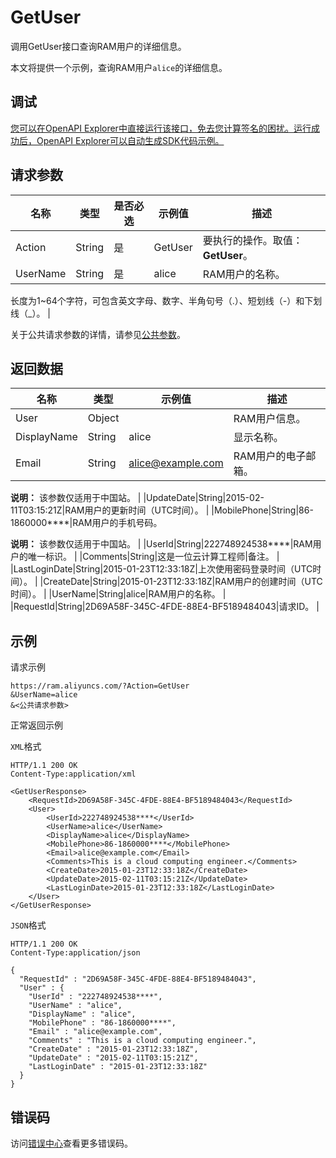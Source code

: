 # GetUser

调用GetUser接口查询RAM用户的详细信息。

本文将提供一个示例，查询RAM用户`alice`的详细信息。

## 调试

[您可以在OpenAPI Explorer中直接运行该接口，免去您计算签名的困扰。运行成功后，OpenAPI Explorer可以自动生成SDK代码示例。](https://api.aliyun.com/#product=Ram&api=GetUser&type=RPC&version=2015-05-01)

## 请求参数

|名称|类型|是否必选|示例值|描述|
|--|--|----|---|--|
|Action|String|是|GetUser|要执行的操作。取值：**GetUser**。 |
|UserName|String|是|alice|RAM用户的名称。

 长度为1~64个字符，可包含英文字母、数字、半角句号（.）、短划线（-）和下划线（\_）。 |

关于公共请求参数的详情，请参见[公共参数](~~28676~~)。

## 返回数据

|名称|类型|示例值|描述|
|--|--|---|--|
|User|Object| |RAM用户信息。 |
|DisplayName|String|alice|显示名称。 |
|Email|String|alice@example.com|RAM用户的电子邮箱。

 **说明：** 该参数仅适用于中国站。 |
|UpdateDate|String|2015-02-11T03:15:21Z|RAM用户的更新时间（UTC时间）。 |
|MobilePhone|String|86-1860000\*\*\*\*|RAM用户的手机号码。

 **说明：** 该参数仅适用于中国站。 |
|UserId|String|222748924538\*\*\*\*|RAM用户的唯一标识。 |
|Comments|String|这是一位云计算工程师|备注。 |
|LastLoginDate|String|2015-01-23T12:33:18Z|上次使用密码登录时间（UTC时间）。 |
|CreateDate|String|2015-01-23T12:33:18Z|RAM用户的创建时间（UTC时间）。 |
|UserName|String|alice|RAM用户的名称。 |
|RequestId|String|2D69A58F-345C-4FDE-88E4-BF5189484043|请求ID。 |

## 示例

请求示例

```
https://ram.aliyuncs.com/?Action=GetUser
&UserName=alice
&<公共请求参数>
```

正常返回示例

`XML`格式

```
HTTP/1.1 200 OK
Content-Type:application/xml

<GetUserResponse>
    <RequestId>2D69A58F-345C-4FDE-88E4-BF5189484043</RequestId>
    <User>
        <UserId>222748924538****</UserId>
        <UserName>alice</UserName>
        <DisplayName>alice</DisplayName>
        <MobilePhone>86-1860000****</MobilePhone>
        <Email>alice@example.com</Email>
        <Comments>This is a cloud computing engineer.</Comments>
        <CreateDate>2015-01-23T12:33:18Z</CreateDate>
        <UpdateDate>2015-02-11T03:15:21Z</UpdateDate>
        <LastLoginDate>2015-01-23T12:33:18Z</LastLoginDate>
    </User>
</GetUserResponse>
```

`JSON`格式

```
HTTP/1.1 200 OK
Content-Type:application/json

{
  "RequestId" : "2D69A58F-345C-4FDE-88E4-BF5189484043",
  "User" : {
    "UserId" : "222748924538****",
    "UserName" : "alice",
    "DisplayName" : "alice",
    "MobilePhone" : "86-1860000****",
    "Email" : "alice@example.com",
    "Comments" : "This is a cloud computing engineer.",
    "CreateDate" : "2015-01-23T12:33:18Z",
    "UpdateDate" : "2015-02-11T03:15:21Z",
    "LastLoginDate" : "2015-01-23T12:33:18Z"
  }
}
```

## 错误码

访问[错误中心](https://error-center.aliyun.com/status/product/Ram)查看更多错误码。

